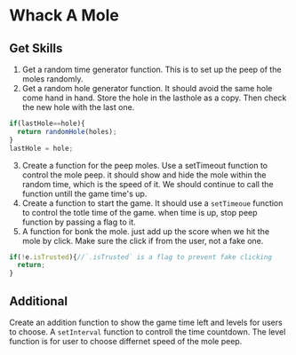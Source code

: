 # Whack A Mole

## Get Skills
1. Get a random time generator function. This is to set up the peep of the moles randomly.
2. Get a random hole generator function. It should avoid the same hole come hand in hand. Store the hole in the lasthole as a copy. Then 
check the new hole with the last one.
  ```javascript
  if(lastHole==hole){
    return randomHole(holes);
  }
  lastHole = hole;
  ```
3. Create a function for the peep moles. Use a setTimeout function to control the mole peep. it should show and hide the mole within the
random time, which is the speed of it. We should continue to call the function untill the game time's up.
4. Create a function to start the game. It should use a `setTimeoue` function to control the totle time of the game. when time is up, stop 
peep function by passing a flag to it. 
5. A function for bonk the mole. just add up the score when we hit the mole by click. Make sure the click if from the user, not a fake one.
  ```javascript
  if(!e.isTrusted){//`.isTrusted` is a flag to prevent fake clicking
    return;
  }
  ```
## Additional
Create an addition function to show the game time left and levels for users to choose.
A `setInterval` function to controll the time countdown. The level function is for user to choose differnet speed of the mole peep.

